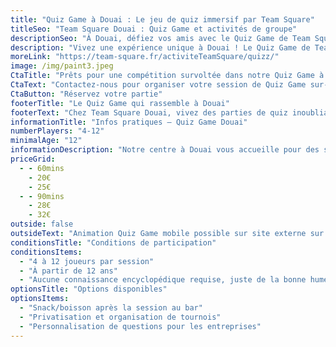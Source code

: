 ```yaml
---
title: "Quiz Game à Douai : Le jeu de quiz immersif par Team Square"
titleSeo: "Team Square Douai : Quiz Game et activités de groupe"
descriptionSeo: "À Douai, défiez vos amis avec le Quiz Game de Team Square. Buzzers, plateaux TV, bar/restauration. Parfait pour EVG, familles, et entreprises."
description: "Vivez une expérience unique à Douai ! Le Quiz Game de Team Square vous plonge dans une ambiance de plateau TV. Stratégie, connaissance et fous rires garantis pour tous !"
moreLink: "https://team-square.fr/activiteTeamSquare/quizz/"
image: /img/paint3.jpeg
CtaTitle: "Prêts pour une compétition survoltée dans notre Quiz Game à Douai ?"
CtaText: "Contactez-nous pour organiser votre session de Quiz Game sur-mesure ou pour toute question sur nos formules à Douai."
CtaButton: "Réservez votre partie"
footerTitle: "Le Quiz Game qui rassemble à Douai"
footerText: "Chez Team Square Douai, vivez des parties de quiz inoubliables. Ambiance plateau TV, buzzers, bar/restauration et tournée offerte pour chaque groupe."
informationTitle: "Infos pratiques – Quiz Game Douai"
numberPlayers: "4-12"
minimalAge: "12"
informationDescription: "Notre centre à Douai vous accueille pour des sessions de Quiz Game survoltées. Découvrez nos thèmes variés, notre bar et nos espaces conviviaux pour un moment parfait."
priceGrid:
  - - 60mins
    - 20€
    - 25€
  - - 90mins
    - 28€
    - 32€
outside: false
outsideText: "Animation Quiz Game mobile possible sur site externe sur devis."
conditionsTitle: "Conditions de participation"
conditionsItems:
  - "4 à 12 joueurs par session"
  - "À partir de 12 ans"
  - "Aucune connaissance encyclopédique requise, juste de la bonne humeur !"
optionsTitle: "Options disponibles"
optionsItems:
  - "Snack/boisson après la session au bar"
  - "Privatisation et organisation de tournois"
  - "Personnalisation de questions pour les entreprises"
---
```

